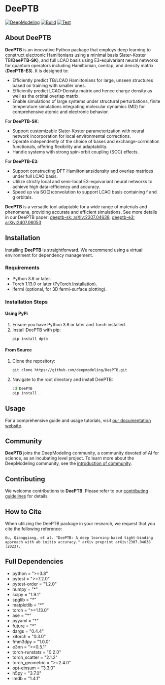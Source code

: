 # DeePTB

[![DeepModeling](https://img.shields.io/badge/DeepModeling-Incubating_Project-blue)](https://github.com/deepmodeling)
[![Build](https://github.com/deepmodeling/DeePTB/actions/workflows/image.yml/badge.svg)](https://github.com/deepmodeling/DeePTB/actions/workflows/image.yml)
[![Test](https://github.com/deepmodeling/DeePTB/actions/workflows/unit_test.yml/badge.svg)](https://github.com/deepmodeling/DeePTB/actions/workflows/unit_test.yml)

## About DeePTB

**DeePTB** is an innovative Python package that employs deep learning to construct electronic Hamiltonians using a minimal basis Slater-Koster TB(**DeePTB-SK**), and full LCAO basis using E3-equivariant neural networks for quantum operators including Hamiltonian, overlap, and density matrix (**DeePTB-E3**). It is designed to:

- Efficiently predict TB/LCAO Hamiltonians for large, unseen structures based on training with smaller ones.
- Efficiently predict LCAO-Density matrix and hence charge density as well as the orbital overlap matrix.
- Enable simulations of large systems under structural perturbations, finite temperature simulations integrating molecular dynamics (MD) for comprehensive atomic and electronic behavior.

For **DeePTB-SK**:
- Support customizable Slater-Koster parameterization with neural network incorporation for local environmental corrections. 
- Operate independently of the choice of bases and exchange-correlation functionals, offering flexibility and adaptability.
- Handle systems with strong spin-orbit coupling (SOC) effects.

For **DeePTB-E3**:
- Support constructing DFT Hamiltonians/density and overlap matrices under full LCAO basis.
- Utilize strictly local and semi-local E3-equivariant neural networks to achieve high data-efficiency and accuracy.
- Speed up via SO(2)convolution to support LCAO basis containing f and g orbitals.

**DeePTB** is a versatile tool adaptable for a wide range of materials and phenomena, providing accurate and efficient simulations. See more details in our DeePTB paper: [deeptb-sk: arXiv:2307.04638](http://arxiv.org/abs/2307.04638), [deeptb-e3: arXiv:2407.06053](https://arxiv.org/pdf/2407.06053)


## Installation

Installing **DeePTB** is straightforward. We recommend using a virtual environment for dependency management.

### Requirements
- Python 3.8 or later.
- Torch 1.13.0 or later ([PyTorch Installation](https://pytorch.org/get-started/locally)).
- ifermi (optional, for 3D fermi-surface plotting).

### Installation Steps

#### Using PyPi
1. Ensure you have Python 3.8 or later and Torch installed.
2. Install DeePTB with pip:
   ```bash
   pip install dptb
   ```

#### From Source
1. Clone the repository:
   ```bash
   git clone https://github.com/deepmodeling/DeePTB.git
   ```
2. Navigate to the root directory and install DeePTB:
   ```bash
   cd DeePTB
   pip install .
   ```

## Usage
For a comprehensive guide and usage tutorials, visit [our documentation website](https://deeptb.readthedocs.io/en/latest/).



## Community

**DeePTB** joins the DeepModeling community, a community devoted of AI for science, as an incubating level project. To learn more about the DeepModeling community, see the [introduction of community](https://github.com/deepmodeling/community).

## Contributing
We welcome contributions to **DeePTB**. Please refer to our [contributing guidelines](https://deeptb.readthedocs.io/en/latest/community/contribution_guide.html) for details.


## How to Cite

When utilizing the DeePTB package in your research, we request that you cite the following reference:

```text
Gu, Qiangqiang, et al. "DeePTB: A deep learning-based tight-binding approach with ab initio accuracy." arXiv preprint arXiv:2307.04638 (2023).
```

## Full Dependencies
- python = ">=3.8"
- pytest = ">=7.2.0"
- pytest-order = "1.2.0"
- numpy = "*"
- scipy = "1.9.1"
- spglib = "*"
- matplotlib = "*"
- torch = ">=1.13.0"
- ase = "*"
- pyyaml = "*"
- future = "*"
- dargs = "0.4.4"
- xitorch = "0.3.0"
- fmm3dpy = "1.0.0"
- e3nn = ">=0.5.1"
- torch-runstats = "0.2.0"
- torch_scatter = "2.1.2"
- torch_geometric = ">=2.4.0"
- opt-einsum = "3.3.0"
- h5py = "3.7.0"
- lmdb = "1.4.1"

